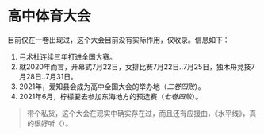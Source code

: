 # 高中体育大会

目前仅在一卷出现过，这个大会目前没有实际作用，仅收录。信息如下：

1. 弓术社连续三年打进全国大赛。
2. 就2020年而言，开幕式7月22日，女排比赛7月22日..7月25日，独木舟竞技7月28日..7月31日。
3. 2021年，爱知县会成为高中全国大会的举办地（*二卷四败*）。
4. 2021年6月，柠檬要去参加东海地方的预选赛（*七卷四败*）。

> 带个私货，这个大会在现实中确实存在过，而且还有应援曲，《水平线》，真的很好听（）。